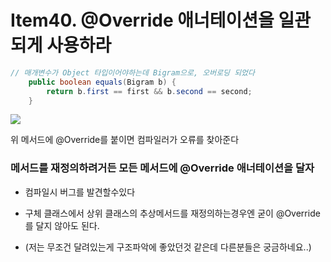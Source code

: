 # Item40. @Override 애너테이션을 일관되게 사용하라

```java
// 매개변수가 Object 타입이어야하는데 Bigram으로, 오버로딩 되었다
    public boolean equals(Bigram b) {
        return b.first == first && b.second == second;
    }
```



![](https://velog.velcdn.com/images/rodlsdyd/post/d2dfa102-1fd2-47b3-a6d9-882480bd88e7/image.png)

위 메서드에 @Override를 붙이면 컴파일러가 오류를 찾아준다


### 메서드를 재정의하려거든 모든 메서드에 @Override 애너테이션을 달자

- 컴파일시 버그를 발견할수있다

- 구체 클래스에서 상위 클래스의 추상메서드를 재정의하는경우엔 굳이 @Override를 달지 않아도 된다.
-  (저는 무조건 달려있는게 구조파악에 좋았던것 같은데 다른분들은 궁금하네요..)
